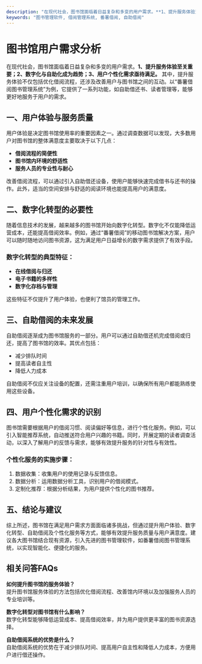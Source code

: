 ```yaml
---
description: "在现代社会，图书馆面临着日益复杂和多变的用户需求。**1、提升服务体验至关重要；2、数字化与自助化成为趋势；3、用户个性化需求亟待满足。** 其中，提升服务体验不仅包括优化借阅流程，还涉及改善用户与图书馆之间的互动。以“番薯借阅图书管理系统”为例，它提供了一系列功能，如自助借还书、读者管理等，能够更好地服务于用户的需求。"
keywords: "图书管理软件, 借阅管理系统, 番薯借阅, 自助借阅"
---
```

# 图书馆用户需求分析

在现代社会，图书馆面临着日益复杂和多变的用户需求。**1、提升服务体验至关重要；2、数字化与自助化成为趋势；3、用户个性化需求亟待满足。** 其中，提升服务体验不仅包括优化借阅流程，还涉及改善用户与图书馆之间的互动。以“番薯借阅图书管理系统”为例，它提供了一系列功能，如自助借还书、读者管理等，能够更好地服务于用户的需求。

## 一、用户体验与服务质量

用户体验是决定图书馆使用率的重要因素之一。通过调查数据可以发现，大多数用户对图书馆的整体满意度主要取决于以下几点：

- **借阅流程的简便性**
- **图书馆内环境的舒适性**
- **服务人员的专业性与耐心**

改善借阅流程，可以通过引入自助借还设备，使用户能够快速完成借书与还书的操作。此外，适当的空间安排与舒适的阅读环境也能提高用户的满意度。

## 二、数字化转型的必要性

随着信息技术的发展，越来越多的图书馆开始向数字化转型。数字化不仅能降低运营成本，还能提高借阅效率。例如，通过“番薯借阅”的移动图书馆解决方案，用户可以随时随地访问图书资源，这为满足用户日益增长的数字需求提供了有效手段。

### 数字化转型的典型特征：

- **在线借阅与归还**
- **电子书籍的多样性**
- **数字化存档与管理**

这些特征不仅提升了用户体验，也便利了馆员的管理工作。

## 三、自助借阅的未来发展

自助借阅逐渐成为图书馆服务的一部分。用户可以通过自助借还机完成借阅或归还，提高了图书馆的效率。其优点包括：

- 减少排队时间
- 提高读者自主性
- 降低人力成本

自助借阅不仅应关注设备的配置，还需注重用户培训，以确保所有用户都能熟练使用这些设备。

## 四、用户个性化需求的识别

图书馆需要根据用户的借阅习惯、阅读偏好等信息，进行个性化服务。例如，可以引入智能推荐系统，自动推送符合用户兴趣的书籍。同时，开展定期的读者调查活动，以深入了解用户的反馈与需求，能够有效提升服务的针对性与有效性。

### 个性化服务的实施步骤：

1. 数据收集：收集用户的使用记录与反馈信息。
2. 数据分析：运用数据分析工具，识别用户的借阅模式。
3. 定制化推荐：根据分析结果，为用户提供个性化的图书推荐。

## 五、结论与建议

综上所述，图书馆在满足用户需求方面面临诸多挑战，但通过提升用户体验、数字化转型、自助借阅及个性化服务等方式，能够有效提升服务质量与用户满意度。建议各大图书馆结合现有资源，引入先进的图书管理软件，如番薯借阅图书管理系统，以实现智能化、便捷化的服务。

## 相关问答FAQs

**如何提升图书馆的服务体验？**  
提升图书馆服务体验的方法包括优化借阅流程、改善馆内环境以及加强服务人员的专业培训等。

**数字化转型对图书馆有什么影响？**  
数字化转型能够降低运营成本、提高借阅效率，并为用户提供更丰富的图书资源选择。

**自助借阅系统的优势是什么？**  
自助借阅系统的优势在于减少排队时间、提高用户自主性和降低人力成本，方便用户进行借还操作。
